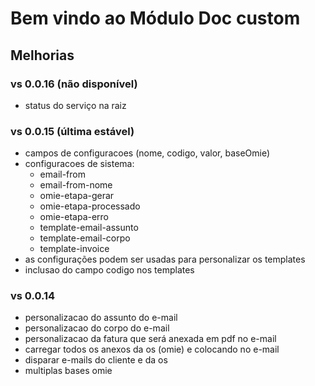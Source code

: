 # Bem vindo ao Módulo Doc custom

## Melhorias

### vs 0.0.16 (não disponível)

- status do serviço na raiz

### vs 0.0.15 (última estável)

- campos de configuracoes (nome, codigo, valor, baseOmie)
- configuracoes de sistema:
  - email-from
  - email-from-nome
  - omie-etapa-gerar
  - omie-etapa-processado
  - omie-etapa-erro
  - template-email-assunto
  - template-email-corpo
  - template-invoice
- as configurações podem ser usadas para personalizar os templates
- inclusao do campo codigo nos templates

### vs 0.0.14

- personalizacao do assunto do e-mail
- personalizacao do corpo do e-mail
- personalizacao da fatura que será anexada em pdf no e-mail
- carregar todos os anexos da os (omie) e colocando no e-mail
- disparar e-mails do cliente e da os
- multiplas bases omie
